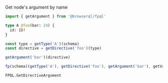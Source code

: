 Get node's argument by name

```javascript
import { getArgument } from '@browserql/fpql'
```

```graphql
type A @foo(bar: 24) {
  id: ID!
}
```

```javascript
const type = getType('A')(schema)
const directive = getDirective('foo')(type)

getArgument('bar')(directive)

fp(schema)(getType('A'), getDirective('foo'), getArgument('bar'), getValue)
```

```snapshot
FPQL.GetDirectiveArgument
```
